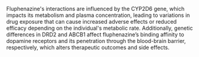 Fluphenazine's interactions are influenced by the CYP2D6 gene, which impacts its metabolism and plasma concentration, leading to variations in drug exposure that can cause increased adverse effects or reduced efficacy depending on the individual's metabolic rate. Additionally, genetic differences in DRD2 and ABCB1 affect fluphenazine’s binding affinity to dopamine receptors and its penetration through the blood-brain barrier, respectively, which alters therapeutic outcomes and side effects.